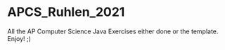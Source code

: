 # APCS_Ruhlen_2021
All the AP Computer Science Java Exercises either done or the template. Enjoy! ;)
